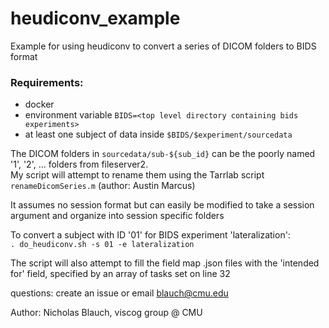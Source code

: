 # heudiconv_example
Example for using heudiconv to convert a series of DICOM folders to BIDS format

### Requirements:
- docker
- environment variable `BIDS=<top level directory containing bids experiments>`
- at least one subject of data inside `$BIDS/$experiment/sourcedata`

The DICOM folders in `sourcedata/sub-${sub_id}` can be the poorly named '1', '2', ... folders from fileserver2.  
My script will attempt to rename them using the Tarrlab script `renameDicomSeries.m` (author: Austin Marcus)

It assumes no session format but can easily be modified to take a session argument and organize into session specific folders

To convert a subject with ID '01' for BIDS experiment 'lateralization':  
`. do_heudiconv.sh -s 01 -e lateralization`

The script will also attempt to fill the field map .json files with the 'intended for' field, specified by an array of tasks set on line 32

questions: create an issue or email blauch@cmu.edu

Author: Nicholas Blauch, viscog group @ CMU
